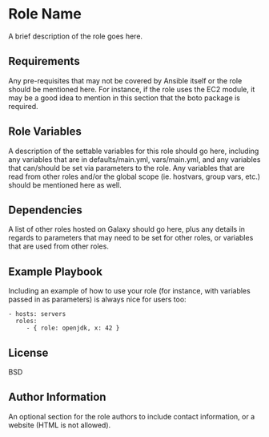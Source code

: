 Role Name
=========

A brief description of the role goes here.

Requirements
------------

Any pre-requisites that may not be covered by Ansible itself or the role should
be mentioned here. For instance, if the role uses the EC2 module, it may be a
good idea to mention in this section that the boto package is required.

Role Variables
--------------

A description of the settable variables for this role should go here, including
any variables that are in defaults/main.yml, vars/main.yml, and any variables
that can/should be set via parameters to the role. Any variables that are read
from other roles and/or the global scope (ie. hostvars, group vars, etc.) should
be mentioned here as well.

Dependencies
------------

A list of other roles hosted on Galaxy should go here, plus any details in
regards to parameters that may need to be set for other roles, or variables that
are used from other roles.

Example Playbook
----------------

Including an example of how to use your role (for instance, with variables
passed in as parameters) is always nice for users too:

    - hosts: servers
      roles:
         - { role: openjdk, x: 42 }

License
-------

BSD

Author Information
------------------

An optional section for the role authors to include contact information, or a
website (HTML is not allowed).
